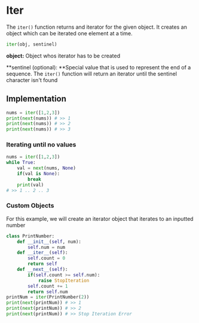 # Iter

The `iter()` function returns and iterator for the given object. It creates an object which can be iterated one element at a time.

```python
iter(obj, sentinel)
```

**object:** Object whos iterator has to be created

**sentinel (optional): **Special value that is used to represent the end of a sequence. The `iter()` function will return an iterator until the sentinel character isn't found

## Implementation

```python
nums = iter([1,2,3])
print(next(nums)) # >> 1
print(next(nums)) # >> 2
print(next(nums)) # >> 3
```

### Iterating until no values

```python
nums = iter([1,2,3])
while True:
    val = next(nums, None)
    if(val is None):
        break
	print(val)
# >> 1 .. 2 .. 3
```

### Custom Objects

For this example, we will create an iterator object that iterates to an inputted number

```python
class PrintNumber:
    def __init__(self, num):
        self.num = num
	def __iter__(self):
        self.count = 0
        return self
    def __next__(self):
        if(self.count >= self.num):
            raise StopIteration
		self.count += 1
        return self.num
printNum = iter(PrintNumber(2))
print(next(printNum)) # >> 1
print(next(printNum)) # >> 2
print(next(printNum)) # >> Stop Iteration Error
```